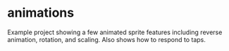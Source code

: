 # animations

Example project showing a few animated sprite features including reverse animation, rotation, and scaling.  Also shows how to respond to taps.
